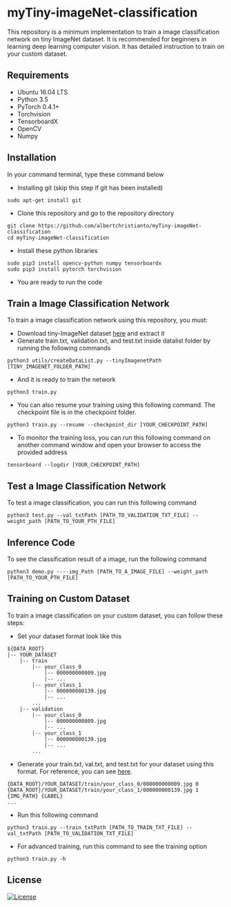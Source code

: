 # myTiny-imageNet-classification
This repository is a minimum implementation to train a image classification network on tiny ImageNet dataset. It is recommended for beginners in learning deep learning computer vision. It has detailed instruction to train on your custom dataset.

## Requirements
* Ubuntu 16.04 LTS
* Python 3.5
* PyTorch 0.4.1+
* Torchvision
* TensorboardX
* OpenCV
* Numpy

## Installation
In your command terminal, type these command below
* Installing git (skip this step if git has been installed)<br>
```
sudo apt-get install git
```
* Clone this repository and go to the repository directory<br>
```
git clone https://github.com/albertchristianto/myTiny-imageNet-classification
cd myTiny-imageNet-classification
```
* Install these python libraries <br>
```
sudo pip3 install opencv-python numpy tensorboardx
sudo pip3 install pytorch torchvision
```
* You are ready to run the code

## Train a Image Classification Network
To train a image classification network using this repository, you must:
* Download tiny-ImageNet dataset [here](http://cs231n.stanford.edu/tiny-imagenet-200.zip) and extract it
* Generate train.txt, validation.txt, and test.txt inside datalist folder by running the following commands
```
python3 utils/createDataList.py --tinyImagenetPath [TINY_IMAGENET_FOLDER_PATH]
```
* And it is ready to train the network 
```
python3 train.py
```
* You can also resume your training using this following command. The checkpoint file is in the checkpoint folder.
```
python3 train.py --resume --checkpoint_dir [YOUR_CHECKPOINT_PATH]
```
* To monitor the training loss, you can run this following command on another command window and open your browser to access the provided address
```
tensorboard --logdir [YOUR_CHECKPOINT_PATH]
```
## Test a Image Classification Network
To test a image classification, you can run this following command
```
python3 test.py --val_txtPath [PATH_TO_VALIDATION_TXT_FILE] --weight_path [PATH_TO_YOUR_PTH_FILE]
```

## Inference Code
To see the classification result of a image, run the following command
```
python3 demo.py ----img_Path [PATH_TO_A_IMAGE_FILE] --weight_path [PATH_TO_YOUR_PTH_FILE]
```

## Training on Custom Dataset
To train a image classification on your custom dataset, you can follow these steps:
* Set your dataset format look like this
```
${DATA_ROOT}
|-- YOUR_DATASET
    |-- train
        |-- your_class_0
            |-- 000000000009.jpg
            |-- ... 
        |-- your_class_1
            |-- 000000000139.jpg
            |-- ...
        ...
    |-- validation
        |-- your_class_0
            |-- 000000000009.jpg
            |-- ... 
        |-- your_class_1
            |-- 000000000139.jpg
            |-- ...
        ...

```
* Generate your train.txt, val.txt, and test.txt for your dataset using this format. For reference, you can see [here](https://github.com/albertchristianto/myTiny-imageNet-classification/blob/master/datalist/test.txt).
```
{DATA_ROOT}/YOUR_DATASET/train/your_class_0/000000000009.jpg 0
{DATA_ROOT}/YOUR_DATASET/train/your_class_1/000000000139.jpg 1
{IMG_PATH} {LABEL}
...
```
* Run this following command
```
python3 train.py --train_txtPath [PATH_TO_TRAIN_TXT_FILE] --val_txtPath [PATH_TO_VALIDATION_TXT_FILE]
```
* For advanced training, run this command to see the training option
```
python3 train.py -h
```
## License
[![License](https://img.shields.io/github/license/mashape/apistatus.svg)](https://opensource.org/licenses/MIT)
